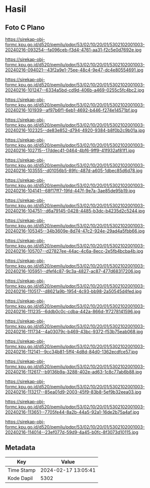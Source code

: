 # Hasil

## Foto C Plano

https://sirekap-obj-formc.kpu.go.id/d520/pemilu/pdpr/53/02/10/20/01/5302102001003-20240216-093254--fa096ceb-f3d4-4761-aa31-f2c5e0d7692e.jpg

https://sirekap-obj-formc.kpu.go.id/d520/pemilu/pdpr/53/02/10/20/01/5302102001003-20240216-094021--43f2a9e1-75ee-48c4-9e47-dc4e80554691.jpg

https://sirekap-obj-formc.kpu.go.id/d520/pemilu/pdpr/53/02/10/20/01/5302102001003-20240216-101247--6334a5bd-cd9d-406b-a469-0255c5fc4bc2.jpg

https://sirekap-obj-formc.kpu.go.id/d520/pemilu/pdpr/53/02/10/20/01/5302102001003-20240216-101939--af97b6f1-6eb1-4692-b446-f274e14571bf.jpg

https://sirekap-obj-formc.kpu.go.id/d520/pemilu/pdpr/53/02/10/20/01/5302102001003-20240216-102325--de83e852-d794-4920-9384-b8f0b2c9b01a.jpg

https://sirekap-obj-formc.kpu.go.id/d520/pemilu/pdpr/53/02/10/20/01/5302102001003-20240216-102715--17ddec41-0464-4bf6-9ff9-41f932af81f1.jpg

https://sirekap-obj-formc.kpu.go.id/d520/pemilu/pdpr/53/02/10/20/01/5302102001003-20240216-103555--d01056b5-89fc-487d-a605-1dbec85d6d78.jpg

https://sirekap-obj-formc.kpu.go.id/d520/pemilu/pdpr/53/02/10/20/01/5302102001003-20240216-104141--68f17ff7-19fd-447f-9e7a-3ae85de95b19.jpg

https://sirekap-obj-formc.kpu.go.id/d520/pemilu/pdpr/53/02/10/20/01/5302102001003-20240216-104751--d6a79145-0428-4485-b3dc-b4235d2c5244.jpg

https://sirekap-obj-formc.kpu.go.id/d520/pemilu/pdpr/53/02/10/20/01/5302102001003-20240216-105345--34b3609e-8d74-47c2-924e-29ad4a5fbb66.jpg

https://sirekap-obj-formc.kpu.go.id/d520/pemilu/pdpr/53/02/10/20/01/5302102001003-20240216-105707--d27827ee-44ac-4c6a-8ecc-2e5fb4bcba4b.jpg

https://sirekap-obj-formc.kpu.go.id/d520/pemilu/pdpr/53/02/10/20/01/5302102001003-20240216-105951--dfef4c87-9c3a-4827-ac87-477d68317206.jpg

https://sirekap-obj-formc.kpu.go.id/d520/pemilu/pdpr/53/02/10/20/01/5302102001003-20240216-110517--d8621a9b-1954-4c93-bb98-2a50545d4fed.jpg

https://sirekap-obj-formc.kpu.go.id/d520/pemilu/pdpr/53/02/10/20/01/5302102001003-20240216-111235--6ddb0c0c-cdba-442a-866d-1f7278141596.jpg

https://sirekap-obj-formc.kpu.go.id/d520/pemilu/pdpr/53/02/10/20/01/5302102001003-20240216-111734--4a03079c-b469-43bc-9372-f53b75eab068.jpg

https://sirekap-obj-formc.kpu.go.id/d520/pemilu/pdpr/53/02/10/20/01/5302102001003-20240216-112141--9cc34b81-5ff4-4d8d-84d0-1362ecdfce57.jpg

https://sirekap-obj-formc.kpu.go.id/d520/pemilu/pdpr/53/02/10/20/01/5302102001003-20240216-112617--b9136b9a-3288-402e-ad63-1c8c77ab6b88.jpg

https://sirekap-obj-formc.kpu.go.id/d520/pemilu/pdpr/53/02/10/20/01/5302102001003-20240216-113217--85ea01d9-2003-45f9-83b8-5ef9b32eea03.jpg

https://sirekap-obj-formc.kpu.go.id/d520/pemilu/pdpr/53/02/10/20/01/5302102001003-20240216-113651--7705fe44-8a2b-44a5-92a1-16de2b75a4af.jpg

https://sirekap-obj-formc.kpu.go.id/d520/pemilu/pdpr/53/02/10/20/01/5302102001003-20240216-114014--23ef077d-59d9-4a45-b0fc-8f3073d10115.jpg


## Metadata

| Key        | Value               |
| ---------- | ------------------- |
| Time Stamp | 2024-02-17 13:05:41 |
| Kode Dapil | 5302                |



